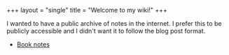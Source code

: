 +++
layout = "single"
title = "Welcome to my wiki!"
+++

I wanted to have a public archive of notes in the internet. I prefer this to be publicly accessible and I didn't want it to follow the blog post format.

- [Book notes](book_notes/)
